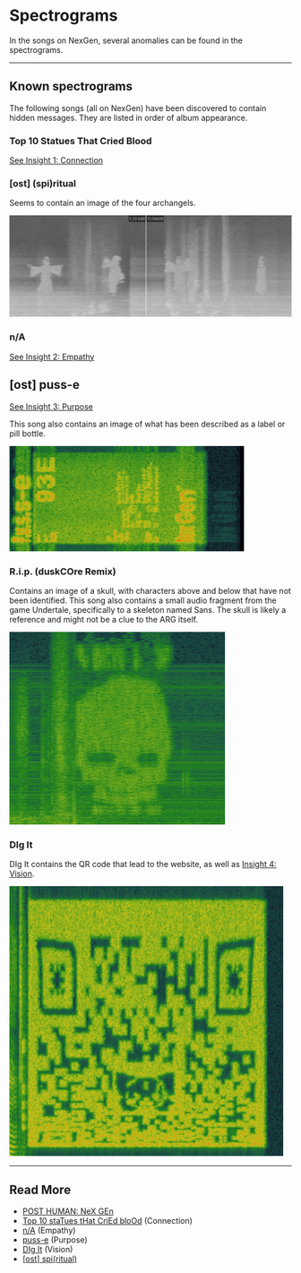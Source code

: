 # Spectrograms

In the songs on NexGen, several anomalies can be found in the spectrograms.

***

## Known spectrograms

The following songs (all on NexGen) have been discovered to contain hidden messages. 
They are listed in order of album appearance.

### Top 10 Statues That Cried Blood

[See Insight 1: Connection](../lore/insight1-connection.md)

### [ost] (spi)ritual

Seems to contain an image of the four archangels.

![img_1.png](../../Resources/music/spectrograms/spectrogram-archangels.png)

### n/A

[See Insight 2: Empathy](../lore/insight2-empathy)

## [ost] puss-e

[See Insight 3: Purpose](../lore/insight3-purpose)

This song also contains an image of what has been described as a label or pill bottle.

![Spectrogram of pill bottle](../../Resources/music/spectrograms/spectogram_pusse_end.png)

### R.i.p. (duskCOre Remix)

Contains an image of a skull, with characters above and below that have not been identified. This song also 
contains a small audio fragment from the game Undertale, specifically to a skeleton named Sans. The skull is likely a 
reference and might not be a clue to the ARG itself.

![img.png](../../Resources/music/spectrograms/skull_spectrogram.png)

### DIg It

DIg It contains the QR code that lead to the website, as well as 
[Insight 4: Vision](../lore/insight4-vision).

![img.png](../../Resources/music/spectrograms/spectrogram_qr.png)

***

## Read More

- [POST HUMAN: NeX GEn](ph-nex-gen)
- [Top 10 staTues tHat CriEd bloOd](song-top10) (Connection)
- [n/A](song-na) (Empathy)
- [puss-e](song-pusse) (Purpose)
- [DIg It](song-digit) (Vision)
- [[ost] spi(ritual)](song-spiritual)